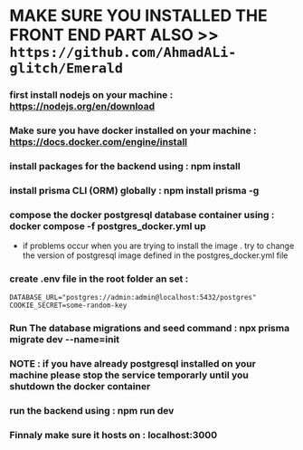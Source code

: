 

# MAKE SURE YOU INSTALLED THE FRONT END PART ALSO >> ``` https://github.com/AhmadALi-glitch/Emerald ```

### first install nodejs on your machine : https://nodejs.org/en/download
### Make sure you have docker installed on your machine : https://docs.docker.com/engine/install


### install packages for the backend using : npm install
### install prisma CLI (ORM) globally : npm install prisma -g


### compose the docker postgresql database container using : docker compose -f postgres_docker.yml up
- if problems occur when you are trying to install the image . try to change the version of postgresql image defined in the postgres_docker.yml file

### create .env file in the root folder an set :
```
DATABASE_URL="postgres://admin:admin@localhost:5432/postgres"
COOKIE_SECRET=some-random-key
```

### Run The database migrations and seed command : npx prisma migrate dev --name=init

### NOTE : if you have already postgresql installed on your machine please stop the service temporarly until you shutdown the docker container

### run the backend using : npm run dev

### Finnaly make sure it hosts on : localhost:3000

